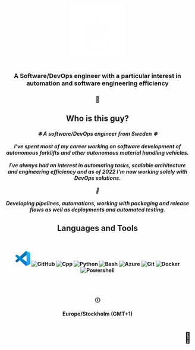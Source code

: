 <p>
  <h1 align="center"><b> <img src="https://github.com/Wesztman/Wesztman/blob/main/westman-white.png?raw=true" alt="" width="150"></h1>
</p>

<p>
  <h3 align="center">A Software/DevOps engineer with a particular interest in automation and software engineering efficiency</p></h3>
  <h3 align="center">🚀</p></h3>

<p>
<h2 align="center">Who is this guy?</h2>
<h5 align="center">❄ A software/DevOps engineer from Sweden ❄ <br><br> 
 I've spent most of my career working on software development of autonomous forklifts and other autonomous material handling vehicles. <br><br> 
  I´ve always had an interest in automating tasks, scalable architecture and engineering efficiency and as of 2022 I'm now working solely with DevOps solutions. <br><br> 🥳 <br> <br> Developing pipelines, automations, working with packaging and release flows as well as deployments and automated testing. </h5>
</p>

<p>
<h2 align="center">Languages and Tools</h2>
</p>
<br />
<p align="center">
<img alt="Visual Studio Code" width="40px" src="https://raw.githubusercontent.com/github/explore/80688e429a7d4ef2fca1e82350fe8e3517d3494d/topics/visual-studio-code/visual-studio-code.png" />
<img alt="GitHub" width="40px" src="https://raw.githubusercontent.com/jmnote/z-icons/master/svg/github.svg" /> 
<img alt="Cpp" width="40px" src="https://github.com/isocpp/logos/blob/master/cpp_logo.png" />
<img alt="Python" width="40px" src="https://github.com/gilbarbara/logos/blob/master/logos/python.svg" />
<img alt="Bash" width="40px" src="https://github.com/gilbarbara/logos/blob/master/logos/bash-icon.svg" />
<img alt="Azure" width="40px" src="https://github.com/gilbarbara/logos/blob/master/logos/microsoft-azure.svg" />
<img alt="Git" width="40px" src="https://github.com/gilbarbara/logos/blob/master/logos/git-icon.svg" />
<img alt="Docker" width="40px" src="https://github.com/gilbarbara/logos/blob/master/logos/docker-icon.svg" />
<img alt="Powershell" width="40px" src="https://upload.wikimedia.org/wikipedia/commons/2/2f/PowerShell_5.0_icon.png" />
<!--<a href="https://www.figma.com/" target="_blank"> <img src="https://www.vectorlogo.zone/logos/figma/figma-icon.svg" alt="figma" width="40" height="40"/> </a>-->
   </p>
<br />
<br />

<p align="center">
🕕
</p>
<p align="center">
Europe/Stockholm (GMT+1)
</p>

<p>
  <h1 align="right"><b>🦆<img src="" alt="" width="100"></h1>
</p>
